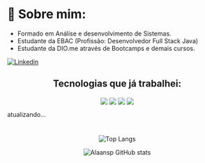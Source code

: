 # 🚀 Sobre mim:

- Formado em Análise e desenvolvimento de Sistemas.
- Estudante da EBAC (Profissão: Desenvolvedor Full Stack Java)
- Estudante da DIO.me através de Bootcamps e demais cursos.

[![Linkedin](https://img.shields.io/badge/LinkedIn-0077B5?style=for-the-badge&logo=linkedin&logoColor=white)](https://www.linkedin.com/in/alan-mendes-555548250/)

## <center> Tecnologias que já trabalhei:

<center><img align="center" src="https://img.shields.io/badge/HTML-239120?style=for-the-badge&logo=html5&logoColor=white"/>
<img align="center" src="https://img.shields.io/badge/CSS-239120?&style=for-the-badge&logo=css3&logoColor=white"/>
<img align="center" src="https://img.shields.io/badge/JavaScript-F7DF1E?style=for-the-badge&logo=javascript&logoColor=black"/>
<img align="center" src="https://img.shields.io/badge/Java-ED8B00?style=for-the-badge&logo=openjdk&logoColor=white"/></center>

atualizando...
<center>

#

![Top Langs](https://github-readme-stats.vercel.app/api/top-langs/?username=Alaansp&langs_count=8)

![Alaansp GitHub stats](https://github-readme-stats.vercel.app/api?username=Alaansp&show_icons=true&theme=dracula)</center>

#
